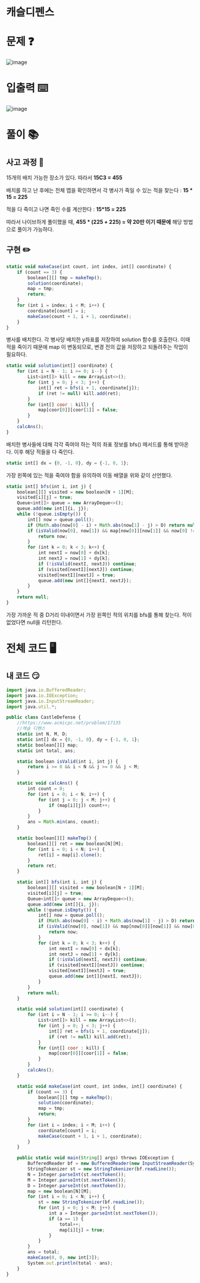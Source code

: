 # 캐슬디펜스

# 문제 ❓

![image](https://github.com/BE-Archive/Algorithm-Study/assets/76868151/0cb8c1d2-c60c-4828-b301-985c0f69421f)

# 입출력 ⌨️

![image](https://github.com/BE-Archive/Algorithm-Study/assets/76868151/7efc15a6-9567-4206-bef0-6b34f47aaa19)


# 풀이 📚

## 사고 과정 🤔

15개의 배치 가능한 장소가 있다. 따라서 **15C3 = 455**

배치를 하고 난 후에는 전체 맵을 확인하면서 각 병사가 죽일 수 있는 적을 찾는다 : **15 * 15 = 225**

적을 다 죽이고 나면 죽인 수를 계산한다 : **15*15 = 225**

따라서 나이브하게 풀이했을 때, **455 * (225 + 225) = 약 20만 이기 때문에** 해당 방법으로 풀이가 가능하다.

## 구현 ✏️

```jsx
static void makeCase(int count, int index, int[] coordinate) {
    if (count == 3) {
        boolean[][] tmp = makeTmp();
        solution(coordinate);
        map = tmp;
        return;
    }
    for (int i = index; i < M; i++) {
        coordinate[count] = i;
        makeCase(count + 1, i + 1, coordinate);
    }
}
```

병사를 배치한다. 각 병사당 배치한 y좌표를 저장하여 solution 함수를 호출한다. 이때 적을 죽이기 때문에 map 이 변동되므로, 변경 전의 값을 저장하고 되돌려주는 작업이 필요하다.

```jsx
static void solution(int[] coordinate) {
    for (int i = N - 1; i >= 0; i--) {
        List<int[]> kill = new ArrayList<>();
        for (int j = 0; j < 3; j++) {
            int[] ret = bfs(i + 1, coordinate[j]);
            if (ret != null) kill.add(ret);
        }
        for (int[] coor : kill) {
            map[coor[0]][coor[1]] = false;
        }
    }
    calcAns();
}
```

배치한 병사들에 대해 각각 죽여야 하는 적의 좌표 정보를 bfs() 메서드를 통해 받아온다. 이후 해당 적들을 다 죽인다.

```jsx
static int[] dx = {0, -1, 0}, dy = {-1, 0, 1};
```

가장 왼쪽에 있는 적을 죽여야 함을 유의하여 이동 배열을 위와 같이 선언했다.

```jsx
static int[] bfs(int i, int j) {
    boolean[][] visited = new boolean[N + 1][M];
    visited[i][j] = true;
    Queue<int[]> queue = new ArrayDeque<>();
    queue.add(new int[]{i, j});
    while (!queue.isEmpty()) {
        int[] now = queue.poll();
        if (Math.abs(now[0] - i) + Math.abs(now[1] - j) > D) return null;
        if (isValid(now[0], now[1]) && map[now[0]][now[1]] && now[0] != i) {
            return now;
        }
        for (int k = 0; k < 3; k++) {
            int nextI = now[0] + dx[k];
            int nextJ = now[1] + dy[k];
            if (!isValid(nextI, nextJ)) continue;
            if (visited[nextI][nextJ]) continue;
            visited[nextI][nextJ] = true;
            queue.add(new int[]{nextI, nextJ});
        }
    }
    return null;
}
```

가장 가까운 적 중 D거리 이내이면서 가장 왼쪽인 적의 위치를 bfs를 통해 찾는다. 적이 없었다면 null을 리턴한다.

# 전체 코드 🖥️

## 내 코드 😏

```jsx
import java.io.BufferedReader;
import java.io.IOException;
import java.io.InputStreamReader;
import java.util.*;

public class CastleDefense {
    //https://www.acmicpc.net/problem/17135
    //캐슬 디펜스
    static int N, M, D;
    static int[] dx = {0, -1, 0}, dy = {-1, 0, 1};
    static boolean[][] map;
    static int total, ans;

    static boolean isValid(int i, int j) {
        return i >= 0 && i < N && j >= 0 && j < M;
    }

    static void calcAns() {
        int count = 0;
        for (int i = 0; i < N; i++) {
            for (int j = 0; j < M; j++) {
                if (map[i][j]) count++;
            }
        }
        ans = Math.min(ans, count);
    }

    static boolean[][] makeTmp() {
        boolean[][] ret = new boolean[N][M];
        for (int i = 0; i < N; i++) {
            ret[i] = map[i].clone();
        }
        return ret;
    }

    static int[] bfs(int i, int j) {
        boolean[][] visited = new boolean[N + 1][M];
        visited[i][j] = true;
        Queue<int[]> queue = new ArrayDeque<>();
        queue.add(new int[]{i, j});
        while (!queue.isEmpty()) {
            int[] now = queue.poll();
            if (Math.abs(now[0] - i) + Math.abs(now[1] - j) > D) return null;
            if (isValid(now[0], now[1]) && map[now[0]][now[1]] && now[0] != i) {
                return now;
            }
            for (int k = 0; k < 3; k++) {
                int nextI = now[0] + dx[k];
                int nextJ = now[1] + dy[k];
                if (!isValid(nextI, nextJ)) continue;
                if (visited[nextI][nextJ]) continue;
                visited[nextI][nextJ] = true;
                queue.add(new int[]{nextI, nextJ});
            }
        }
        return null;
    }

    static void solution(int[] coordinate) {
        for (int i = N - 1; i >= 0; i--) {
            List<int[]> kill = new ArrayList<>();
            for (int j = 0; j < 3; j++) {
                int[] ret = bfs(i + 1, coordinate[j]);
                if (ret != null) kill.add(ret);
            }
            for (int[] coor : kill) {
                map[coor[0]][coor[1]] = false;
            }
        }
        calcAns();
    }

    static void makeCase(int count, int index, int[] coordinate) {
        if (count == 3) {
            boolean[][] tmp = makeTmp();
            solution(coordinate);
            map = tmp;
            return;
        }
        for (int i = index; i < M; i++) {
            coordinate[count] = i;
            makeCase(count + 1, i + 1, coordinate);
        }
    }

    public static void main(String[] args) throws IOException {
        BufferedReader bf = new BufferedReader(new InputStreamReader(System.in));
        StringTokenizer st = new StringTokenizer(bf.readLine());
        N = Integer.parseInt(st.nextToken());
        M = Integer.parseInt(st.nextToken());
        D = Integer.parseInt(st.nextToken());
        map = new boolean[N][M];
        for (int i = 0; i < N; i++) {
            st = new StringTokenizer(bf.readLine());
            for (int j = 0; j < M; j++) {
                int a = Integer.parseInt(st.nextToken());
                if (a == 1) {
                    total++;
                    map[i][j] = true;
                }
            }
        }
        ans = total;
        makeCase(0, 0, new int[3]);
        System.out.println(total - ans);
    }
}

```